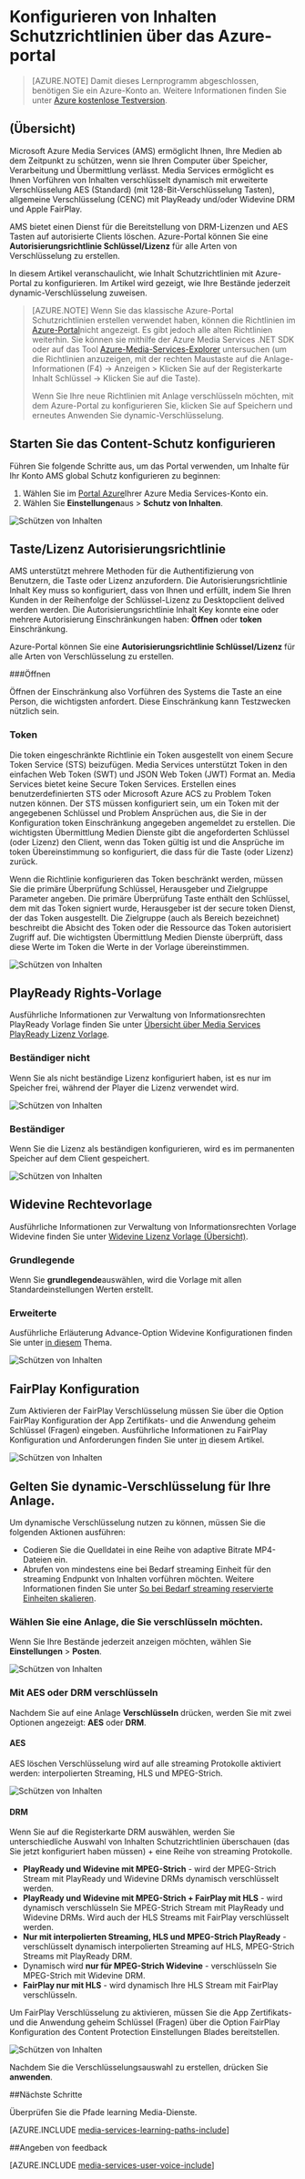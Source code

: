 <properties 
    pageTitle="Konfigurieren von Inhalten Schutzrichtlinien über das Azure-Portal | Microsoft Azure" 
    description="In diesem Artikel veranschaulicht, wie das Azure-Portal Content Schutzrichtlinien konfigurieren. Im Artikel wird gezeigt, wie dynamische Verschlüsselung für Ihre Anlagen zu aktivieren." 
    services="media-services" 
    documentationCenter="" 
    authors="Juliako" 
    manager="erikre" 
    editor=""/>

<tags 
    ms.service="media-services" 
    ms.workload="media" 
    ms.tgt_pltfrm="na" 
    ms.devlang="na" 
    ms.topic="article" 
    ms.date="10/24/2016"    
    ms.author="juliako"/>

# <a name="configuring-content-protection-policies-using-the-azure-portal"></a>Konfigurieren von Inhalten Schutzrichtlinien über das Azure-portal

> [AZURE.NOTE] Damit dieses Lernprogramm abgeschlossen, benötigen Sie ein Azure-Konto an. Weitere Informationen finden Sie unter [Azure kostenlose Testversion](https://azure.microsoft.com/pricing/free-trial/).

## <a name="overview"></a>(Übersicht)

Microsoft Azure Media Services (AMS) ermöglicht Ihnen, Ihre Medien ab dem Zeitpunkt zu schützen, wenn sie Ihren Computer über Speicher, Verarbeitung und Übermittlung verlässt. Media Services ermöglicht es Ihnen Vorführen von Inhalten verschlüsselt dynamisch mit erweiterte Verschlüsselung AES (Standard) (mit 128-Bit-Verschlüsselung Tasten), allgemeine Verschlüsselung (CENC) mit PlayReady und/oder Widevine DRM und Apple FairPlay. 

AMS bietet einen Dienst für die Bereitstellung von DRM-Lizenzen und AES Tasten auf autorisierte Clients löschen. Azure-Portal können Sie eine **Autorisierungsrichtlinie Schlüssel/Lizenz** für alle Arten von Verschlüsselung zu erstellen.

In diesem Artikel veranschaulicht, wie Inhalt Schutzrichtlinien mit Azure-Portal zu konfigurieren. Im Artikel wird gezeigt, wie Ihre Bestände jederzeit dynamic-Verschlüsselung zuweisen.

> [AZURE.NOTE]  Wenn Sie das klassische Azure-Portal Schutzrichtlinien erstellen verwendet haben, können die Richtlinien im [Azure-Portal](https://portal.azure.com/)nicht angezeigt. Es gibt jedoch alle alten Richtlinien weiterhin. Sie können sie mithilfe der Azure Media Services .NET SDK oder auf das Tool [Azure-Media-Services-Explorer](https://github.com/Azure/Azure-Media-Services-Explorer/releases) untersuchen (um die Richtlinien anzuzeigen, mit der rechten Maustaste auf die Anlage-Informationen (F4) -> Anzeigen > Klicken Sie auf der Registerkarte Inhalt Schlüssel -> Klicken Sie auf die Taste). 
> 
> Wenn Sie Ihre neue Richtlinien mit Anlage verschlüsseln möchten, mit dem Azure-Portal zu konfigurieren Sie, klicken Sie auf Speichern und erneutes Anwenden Sie dynamic-Verschlüsselung. 

## <a name="start-configuring-content-protection"></a>Starten Sie das Content-Schutz konfigurieren

Führen Sie folgende Schritte aus, um das Portal verwenden, um Inhalte für Ihr Konto AMS global Schutz konfigurieren zu beginnen:

1. Wählen Sie im [Portal Azure](https://portal.azure.com/)Ihrer Azure Media Services-Konto ein.
2. Wählen Sie **Einstellungen**aus > **Schutz von Inhalten**.

![Schützen von Inhalten](./media/media-services-portal-content-protection/media-services-content-protection001.png)
 

## <a name="keylicense-authorization-policy"></a>Taste/Lizenz Autorisierungsrichtlinie

AMS unterstützt mehrere Methoden für die Authentifizierung von Benutzern, die Taste oder Lizenz anzufordern. Die Autorisierungsrichtlinie Inhalt Key muss so konfiguriert, dass von Ihnen und erfüllt, indem Sie Ihren Kunden in der Reihenfolge der Schlüssel-Lizenz zu Desktopclient delived werden werden. Die Autorisierungsrichtlinie Inhalt Key konnte eine oder mehrere Autorisierung Einschränkungen haben: **Öffnen** oder **token** Einschränkung.

Azure-Portal können Sie eine **Autorisierungsrichtlinie Schlüssel/Lizenz** für alle Arten von Verschlüsselung zu erstellen.

###<a name="open"></a>Öffnen 

Öffnen der Einschränkung also Vorführen des Systems die Taste an eine Person, die wichtigsten anfordert. Diese Einschränkung kann Testzwecken nützlich sein. 

### <a name="token"></a>Token

Die token eingeschränkte Richtlinie ein Token ausgestellt von einem Secure Token Service (STS) beizufügen. Media Services unterstützt Token in den einfachen Web Token (SWT) und JSON Web Token (JWT) Format an. Media Services bietet keine Secure Token Services. Erstellen eines benutzerdefinierten STS oder Microsoft Azure ACS zu Problem Token nutzen können. Der STS müssen konfiguriert sein, um ein Token mit der angegebenen Schlüssel und Problem Ansprüchen aus, die Sie in der Konfiguration token Einschränkung angegeben angemeldet zu erstellen. Die wichtigsten Übermittlung Medien Dienste gibt die angeforderten Schlüssel (oder Lizenz) den Client, wenn das Token gültig ist und die Ansprüche im token Übereinstimmung so konfiguriert, die dass für die Taste (oder Lizenz) zurück.

Wenn die Richtlinie konfigurieren das Token beschränkt werden, müssen Sie die primäre Überprüfung Schlüssel, Herausgeber und Zielgruppe Parameter angeben. Die primäre Überprüfung Taste enthält den Schlüssel, dem mit das Token signiert wurde, Herausgeber ist der secure token Dienst, der das Token ausgestellt. Die Zielgruppe (auch als Bereich bezeichnet) beschreibt die Absicht des Token oder die Ressource das Token autorisiert Zugriff auf. Die wichtigsten Übermittlung Medien Dienste überprüft, dass diese Werte im Token die Werte in der Vorlage übereinstimmen.

![Schützen von Inhalten](./media/media-services-portal-content-protection/media-services-content-protection002.png)

## <a name="playready-rights-template"></a>PlayReady Rights-Vorlage

Ausführliche Informationen zur Verwaltung von Informationsrechten PlayReady Vorlage finden Sie unter [Übersicht über Media Services PlayReady Lizenz Vorlage](media-services-playready-license-template-overview.md).

### <a name="non-persistent"></a>Beständiger nicht

Wenn Sie als nicht beständige Lizenz konfiguriert haben, ist es nur im Speicher frei, während der Player die Lizenz verwendet wird.  

![Schützen von Inhalten](./media/media-services-portal-content-protection/media-services-content-protection003.png)

### <a name="persistent"></a>Beständiger

Wenn Sie die Lizenz als beständigen konfigurieren, wird es im permanenten Speicher auf dem Client gespeichert.

![Schützen von Inhalten](./media/media-services-portal-content-protection/media-services-content-protection004.png)

## <a name="widevine-rights-template"></a>Widevine Rechtevorlage

Ausführliche Informationen zur Verwaltung von Informationsrechten Vorlage Widevine finden Sie unter [Widevine Lizenz Vorlage (Übersicht)](media-services-widevine-license-template-overview.md).

### <a name="basic"></a>Grundlegende

Wenn Sie **grundlegende**auswählen, wird die Vorlage mit allen Standardeinstellungen Werten erstellt.

### <a name="advanced"></a>Erweiterte

Ausführliche Erläuterung Advance-Option Widevine Konfigurationen finden Sie unter [in diesem](media-services-widevine-license-template-overview.md) Thema.

![Schützen von Inhalten](./media/media-services-portal-content-protection/media-services-content-protection005.png)

## <a name="fairplay-configuration"></a>FairPlay Konfiguration

Zum Aktivieren der FairPlay Verschlüsselung müssen Sie über die Option FairPlay Konfiguration der App Zertifikats- und die Anwendung geheim Schlüssel (Fragen) eingeben. Ausführliche Informationen zu FairPlay Konfiguration und Anforderungen finden Sie unter [in](media-services-protect-hls-with-fairplay.md) diesem Artikel.

![Schützen von Inhalten](./media/media-services-portal-content-protection/media-services-content-protection006.png)

## <a name="apply-dynamic-encryption-to-your-asset"></a>Gelten Sie dynamic-Verschlüsselung für Ihre Anlage.

Um dynamische Verschlüsselung nutzen zu können, müssen Sie die folgenden Aktionen ausführen:

- Codieren Sie die Quelldatei in eine Reihe von adaptive Bitrate MP4-Dateien ein.
- Abrufen von mindestens eine bei Bedarf streaming Einheit für den streaming Endpunkt von Inhalten vorführen möchten. Weitere Informationen finden Sie unter [So bei Bedarf streaming reservierte Einheiten skalieren](media-services-portal-manage-streaming-endpoints.md).

### <a name="select-an-asset-that-you-want-to-encrypt"></a>Wählen Sie eine Anlage, die Sie verschlüsseln möchten.

Wenn Sie Ihre Bestände jederzeit anzeigen möchten, wählen Sie **Einstellungen** > **Posten**.

![Schützen von Inhalten](./media/media-services-portal-content-protection/media-services-content-protection007.png)

### <a name="encrypt-with-aes-or-drm"></a>Mit AES oder DRM verschlüsseln

Nachdem Sie auf eine Anlage **Verschlüsseln** drücken, werden Sie mit zwei Optionen angezeigt: **AES** oder **DRM**. 

#### <a name="aes"></a>AES

AES löschen Verschlüsselung wird auf alle streaming Protokolle aktiviert werden: interpolierten Streaming, HLS und MPEG-Strich.

![Schützen von Inhalten](./media/media-services-portal-content-protection/media-services-content-protection008.png)

#### <a name="drm"></a>DRM

Wenn Sie auf die Registerkarte DRM auswählen, werden Sie unterschiedliche Auswahl von Inhalten Schutzrichtlinien überschauen (das Sie jetzt konfiguriert haben müssen) + eine Reihe von streaming Protokolle.

- **PlayReady und Widevine mit MPEG-Strich** - wird der MPEG-Strich Stream mit PlayReady und Widevine DRMs dynamisch verschlüsselt werden.
- **PlayReady und Widevine mit MPEG-Strich + FairPlay mit HLS** - wird dynamisch verschlüsseln Sie MPEG-Strich Stream mit PlayReady und Widevine DRMs. Wird auch der HLS Streams mit FairPlay verschlüsselt werden.
- **Nur mit interpolierten Streaming, HLS und MPEG-Strich PlayReady** - verschlüsselt dynamisch interpolierten Streaming auf HLS, MPEG-Strich Streams mit PlayReady DRM.
- Dynamisch wird **nur für MPEG-Strich Widevine** - verschlüsseln Sie MPEG-Strich mit Widevine DRM.
- **FairPlay nur mit HLS** - wird dynamisch Ihre HLS Stream mit FairPlay verschlüsseln.

Um FairPlay Verschlüsselung zu aktivieren, müssen Sie die App Zertifikats- und die Anwendung geheim Schlüssel (Fragen) über die Option FairPlay Konfiguration des Content Protection Einstellungen Blades bereitstellen.

![Schützen von Inhalten](./media/media-services-portal-content-protection/media-services-content-protection009.png)

Nachdem Sie die Verschlüsselungsauswahl zu erstellen, drücken Sie **anwenden**.

##<a name="next-steps"></a>Nächste Schritte

Überprüfen Sie die Pfade learning Media-Dienste.

[AZURE.INCLUDE [media-services-learning-paths-include](../../includes/media-services-learning-paths-include.md)]

##<a name="provide-feedback"></a>Angeben von feedback

[AZURE.INCLUDE [media-services-user-voice-include](../../includes/media-services-user-voice-include.md)]






